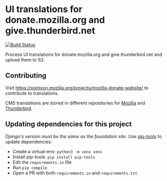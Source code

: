 # UI translations for donate.mozilla.org and give.thunderbird.net

[![Build Status](https://travis-ci.org/mozilla-l10n/donate-l10n.svg?branch=master)](https://travis-ci.org/mozilla-l10n/donate-l10n)

Process UI translations for donate.mozilla.org and give.thunderbird.net and upload them to S3.

## Contributing
Visit https://pontoon.mozilla.org/projects/mozilla-donate-website/ to contribute to translations.

CMS translations are stored in different repositories for [Mozilla](https://github.com/mozilla-l10n/mozilla-donate-content) and [Thunderbird](https://github.com/mozilla-l10n/thunderbird-donate-content).

## Updating dependencies for this project
*Django's version must be the same as the foundation site.*
Use [pip-tools](https://github.com/jazzband/pip-tools) to update dependencies:
- Create a virtual-env: `python3 -m venv venv `
- Install pip-tools: `pip install pip-tools`
- Edit the `requirements.in` file
- Run `pip compile`
- Open a PR with both `requirements.in` and `requirements.txt`
